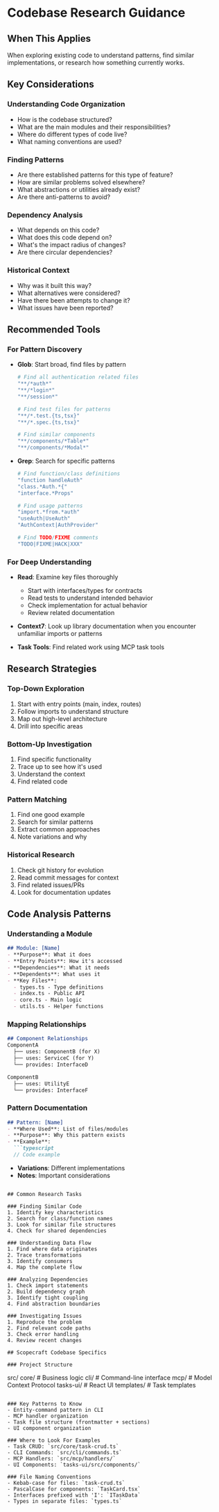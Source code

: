 # Codebase Research Guidance

## When This Applies
When exploring existing code to understand patterns, find similar implementations, or research how something currently works.

## Key Considerations

### Understanding Code Organization
- How is the codebase structured?
- What are the main modules and their responsibilities?
- Where do different types of code live?
- What naming conventions are used?

### Finding Patterns
- Are there established patterns for this type of feature?
- How are similar problems solved elsewhere?
- What abstractions or utilities already exist?
- Are there anti-patterns to avoid?

### Dependency Analysis  
- What depends on this code?
- What does this code depend on?
- What's the impact radius of changes?
- Are there circular dependencies?

### Historical Context
- Why was it built this way?
- What alternatives were considered?
- Have there been attempts to change it?
- What issues have been reported?

## Recommended Tools

### For Pattern Discovery
- **Glob**: Start broad, find files by pattern
  ```bash
  # Find all authentication related files
  "**/*auth*" 
  "**/*login*"
  "**/session*"
  
  # Find test files for patterns
  "**/*.test.{ts,tsx}"
  "**/*.spec.{ts,tsx}"
  
  # Find similar components
  "**/components/*Table*"
  "**/components/*Modal*"
  ```

- **Grep**: Search for specific patterns
  ```bash
  # Find function/class definitions
  "function handleAuth"
  "class.*Auth.*{"
  "interface.*Props"
  
  # Find usage patterns
  "import.*from.*auth"
  "useAuth|UseAuth"
  "AuthContext|AuthProvider"
  
  # Find TODO/FIXME comments
  "TODO|FIXME|HACK|XXX"
  ```

### For Deep Understanding
- **Read**: Examine key files thoroughly
  - Start with interfaces/types for contracts
  - Read tests to understand intended behavior
  - Check implementation for actual behavior
  - Review related documentation

- **Context7**: Look up library documentation when you encounter unfamiliar imports or patterns

- **Task Tools**: Find related work using MCP task tools

## Research Strategies

### Top-Down Exploration
1. Start with entry points (main, index, routes)
2. Follow imports to understand structure
3. Map out high-level architecture
4. Drill into specific areas

### Bottom-Up Investigation
1. Find specific functionality
2. Trace up to see how it's used
3. Understand the context
4. Find related code

### Pattern Matching
1. Find one good example
2. Search for similar patterns
3. Extract common approaches
4. Note variations and why

### Historical Research
1. Check git history for evolution
2. Read commit messages for context
3. Find related issues/PRs
4. Look for documentation updates

## Code Analysis Patterns

### Understanding a Module
```markdown
## Module: [Name]
- **Purpose**: What it does
- **Entry Points**: How it's accessed
- **Dependencies**: What it needs
- **Dependents**: What uses it
- **Key Files**:
  - types.ts - Type definitions
  - index.ts - Public API
  - core.ts - Main logic
  - utils.ts - Helper functions
```

### Mapping Relationships
```markdown
## Component Relationships
ComponentA
  ├── uses: ComponentB (for X)
  ├── uses: ServiceC (for Y)
  └── provides: InterfaceD

ComponentB
  ├── uses: UtilityE
  └── provides: InterfaceF
```

### Pattern Documentation
```markdown
## Pattern: [Name]
- **Where Used**: List of files/modules
- **Purpose**: Why this pattern exists
- **Example**:
  ```typescript
  // Code example
  ```
- **Variations**: Different implementations
- **Notes**: Important considerations
```

## Common Research Tasks

### Finding Similar Code
1. Identify key characteristics
2. Search for class/function names
3. Look for similar file structures
4. Check for shared dependencies

### Understanding Data Flow
1. Find where data originates
2. Trace transformations
3. Identify consumers
4. Map the complete flow

### Analyzing Dependencies
1. Check import statements
2. Build dependency graph
3. Identify tight coupling
4. Find abstraction boundaries

### Investigating Issues
1. Reproduce the problem
2. Find relevant code paths
3. Check error handling
4. Review recent changes

## Scopecraft Codebase Specifics

### Project Structure
```
src/
  core/         # Business logic
  cli/          # Command-line interface
  mcp/          # Model Context Protocol
  tasks-ui/     # React UI
  templates/    # Task templates
```

### Key Patterns to Know
- Entity-command pattern in CLI
- MCP handler organization
- Task file structure (frontmatter + sections)
- UI component organization

### Where to Look For Examples
- Task CRUD: `src/core/task-crud.ts`
- CLI Commands: `src/cli/commands.ts`
- MCP Handlers: `src/mcp/handlers/`
- UI Components: `tasks-ui/src/components/`

### File Naming Conventions
- Kebab-case for files: `task-crud.ts`
- PascalCase for components: `TaskCard.tsx`
- Interfaces prefixed with 'I': `ITaskData`
- Types in separate files: `types.ts`